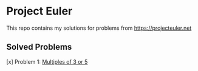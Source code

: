 # Project Euler
This repo contains my solutions for problems from https://projecteuler.net

## Solved Problems
[x] Problem 1: [Multiples of 3 or 5](https://projecteuler.net/problem=1)

